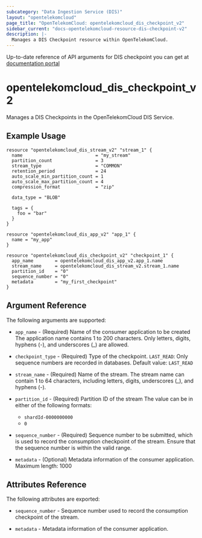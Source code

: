 ```yaml
---
subcategory: "Data Ingestion Service (DIS)"
layout: "opentelekomcloud"
page_title: "OpenTelekomCloud: opentelekomcloud_dis_checkpoint_v2"
sidebar_current: "docs-opentelekomcloud-resource-dis-checkpoint-v2"
description: |-
  Manages a DIS Checkpoint resource within OpenTelekomCloud.
---
```


Up-to-date reference of API arguments for DIS checkpoint you can get at
[documentation portal](https://docs.otc.t-systems.com/data-ingestion-service/api-ref/api_description/checkpoint_management/index.html)

# opentelekomcloud_dis_checkpoint_v2

Manages a DIS Checkpoints in the OpenTelekomCloud DIS Service.

## Example Usage

```hcl
resource "opentelekomcloud_dis_stream_v2" "stream_1" {
  name                           = "my_stream"
  partition_count                = 3
  stream_type                    = "COMMON"
  retention_period               = 24
  auto_scale_min_partition_count = 1
  auto_scale_max_partition_count = 4
  compression_format             = "zip"

  data_type = "BLOB"

  tags = {
    foo = "bar"
  }
}

resource "opentelekomcloud_dis_app_v2" "app_1" {
  name = "my_app"
}

resource "opentelekomcloud_dis_checkpoint_v2" "checkpoint_1" {
  app_name        = opentelekomcloud_dis_app_v2.app_1.name
  stream_name     = opentelekomcloud_dis_stream_v2.stream_1.name
  partition_id    = "0"
  sequence_number = "0"
  metadata        = "my_first_checkpoint"
}
```

## Argument Reference

The following arguments are supported:

* `app_name` - (Required) Name of the consumer application to be created
  The application name contains 1 to 200 characters. Only letters, digits, hyphens (-), and underscores (_) are allowed.

* `checkpoint_type` - (Required) Type of the checkpoint. `LAST_READ`: Only sequence numbers are recorded in databases.
  Default value: `LAST_READ`

* `stream_name` - (Required) Name of the stream. The stream name can contain 1 to 64 characters,
  including letters, digits, underscores (_), and hyphens (-).

* `partition_id` - (Required) Partition ID of the stream The value can be in either of the following formats:
  * `shardId-0000000000`
  * `0`

* `sequence_number` - (Required) Sequence number to be submitted, which is used to record the consumption
  checkpoint of the stream. Ensure that the sequence number is within the valid range.

* `metadata` - (Optional) Metadata information of the consumer application.
  Maximum length: 1000

## Attributes Reference

The following attributes are exported:

* `sequence_number` - Sequence number used to record the consumption checkpoint of the stream.

* `metadata` - Metadata information of the consumer application.
